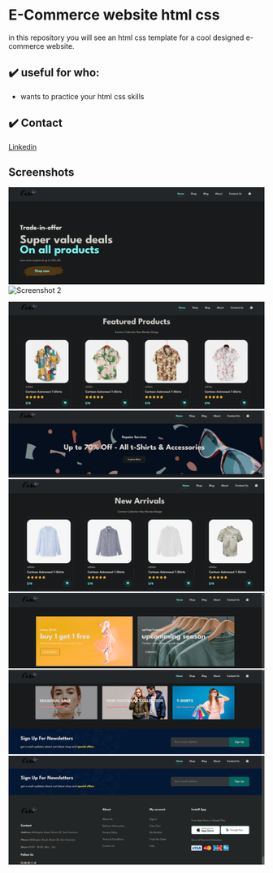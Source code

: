 # E-Commerce website html css

in this repository you will see an html css template for a cool designed e-commerce website.

## :heavy_check_mark: useful for who:

-   wants to practice your html css skills

## :heavy_check_mark: Contact 

 [Linkedin](https://www.linkedin.com/in/junayed-bin-karim-47b755270/)

## Screenshots

![Screenshot 1](images/photos/Screenshot%201.png)
![Screenshot 2](images/photos/Screenshot%202.png)

![Screenshot 3](images/photos/Screenshot%203.png)
![Screenshot 5](images/photos/Screenshot%205.png)
![Screenshot 6](images/photos/Screenshot%206.png)
![Screenshot 7](images/photos/Screenshot%207.png)
![Screenshot 8](images/photos/Screenshot%208.png)
![Screenshot 9](images/photos/Screenshot%209.png)
